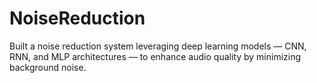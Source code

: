 # NoiseReduction
Built a noise reduction system leveraging deep learning models — CNN, RNN, and MLP architectures — to enhance audio quality by minimizing background noise.
